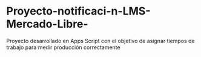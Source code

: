 # Proyecto-notificaci-n-LMS-Mercado-Libre-
Proyecto desarrollado en Apps Script con el objetivo de asignar tiempos de trabajo para medir producción correctamente
